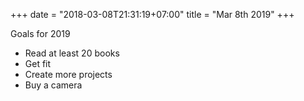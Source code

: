 +++
date = "2018-03-08T21:31:19+07:00"
title = "Mar 8th 2019"
+++

Goals for 2019

- Read at least 20 books
- Get fit
- Create more projects
- Buy a camera
<!--more-->
